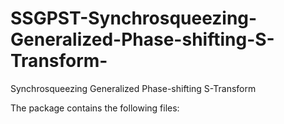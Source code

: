 # SSGPST-Synchrosqueezing-Generalized-Phase-shifting-S-Transform-
Synchrosqueezing Generalized Phase-shifting S-Transform

The package contains the following files: 
